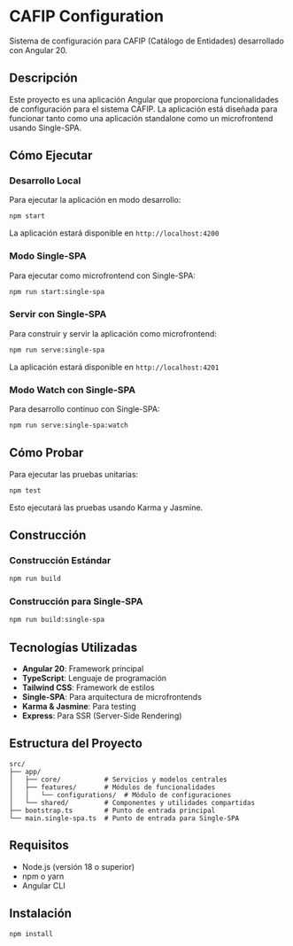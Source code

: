 # CAFIP Configuration

Sistema de configuración para CAFIP (Catálogo de Entidades) desarrollado con Angular 20.

## Descripción

Este proyecto es una aplicación Angular que proporciona funcionalidades de configuración para el sistema CAFIP. La aplicación está diseñada para funcionar tanto como una aplicación standalone como un microfrontend usando Single-SPA.

## Cómo Ejecutar

### Desarrollo Local

Para ejecutar la aplicación en modo desarrollo:

```bash
npm start
```

La aplicación estará disponible en `http://localhost:4200`

### Modo Single-SPA

Para ejecutar como microfrontend con Single-SPA:

```bash
npm run start:single-spa
```

### Servir con Single-SPA

Para construir y servir la aplicación como microfrontend:

```bash
npm run serve:single-spa
```

La aplicación estará disponible en `http://localhost:4201`

### Modo Watch con Single-SPA

Para desarrollo continuo con Single-SPA:

```bash
npm run serve:single-spa:watch
```

## Cómo Probar

Para ejecutar las pruebas unitarias:

```bash
npm test
```

Esto ejecutará las pruebas usando Karma y Jasmine.

## Construcción

### Construcción Estándar

```bash
npm run build
```

### Construcción para Single-SPA

```bash
npm run build:single-spa
```

## Tecnologías Utilizadas

- **Angular 20**: Framework principal
- **TypeScript**: Lenguaje de programación
- **Tailwind CSS**: Framework de estilos
- **Single-SPA**: Para arquitectura de microfrontends
- **Karma & Jasmine**: Para testing
- **Express**: Para SSR (Server-Side Rendering)

## Estructura del Proyecto

```
src/
├── app/
│   ├── core/           # Servicios y modelos centrales
│   ├── features/       # Módulos de funcionalidades
│   │   └── configurations/  # Módulo de configuraciones
│   └── shared/         # Componentes y utilidades compartidas
├── bootstrap.ts        # Punto de entrada principal
└── main.single-spa.ts  # Punto de entrada para Single-SPA
```

## Requisitos

- Node.js (versión 18 o superior)
- npm o yarn
- Angular CLI

## Instalación

```bash
npm install
```